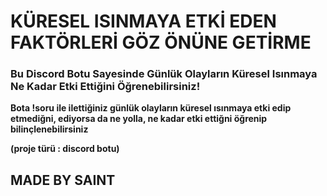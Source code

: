 # KÜRESEL ISINMAYA ETKİ EDEN FAKTÖRLERİ GÖZ ÖNÜNE GETİRME

### Bu Discord Botu Sayesinde Günlük Olayların Küresel Isınmaya Ne Kadar Etki Ettiğini Öğrenebilirsiniz!

**Bota !soru ile ilettiğiniz günlük olayların küresel ısınmaya etki edip etmediğni, ediyorsa da ne yolla, ne kadar etki ettiğni öğrenip bilinçlenebilirsiniz**

**(proje türü : discord botu)**

## MADE BY SAINT
